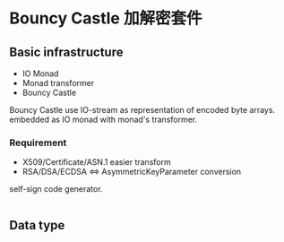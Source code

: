 # Bouncy Castle 加解密套件

## Basic infrastructure

- IO Monad
- Monad transformer
- Bouncy Castle

Bouncy Castle use IO-stream as representation of encoded byte arrays. embedded as IO monad with
monad's transformer.

### Requirement

- X509/Certificate/ASN.1 easier transform
- RSA/DSA/ECDSA <=> AsymmetricKeyParameter conversion

self-sign code generator.

```scala


```

## Data type


